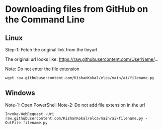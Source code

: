 # Downloading files from GitHub on the Command Line

## Linux
Step-1: Fetch the original link from the tinyurl

The original url looks like: https://raw.githubusercontent.com/UserName/...

Note: Do not enter the file extension
```
wget raw.githubusercontent.com/KishanKokal/elca/main/ai/filename.py
```

## Windows
Note-1: Open PowerShell
Note-2: Do not add file extension in the url
```
Invoke-WebRequest -Uri raw.githubusercontent.com/KishanKokal/elca/main/ai/filename.py -OutFile filename.py
```